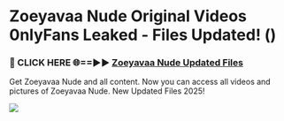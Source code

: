 # Zoeyavaa Nude Original Videos 0nlyFans Leaked - Files Updated! ()

<h3>🔴 CLICK HERE 🌐==►► <a href="https://tinyurl.com/2p9ay9w9" rel="nofollow">Zoeyavaa Nude Updated Files</a></h3>

Get Zoeyavaa Nude and all content. Now you can access all videos and pictures of Zoeyavaa Nude. New Updated Files 2025!

[![](https://i.imgur.com/KQgVmj3.gif)](https://tinyurl.com/2p9ay9w9)
